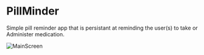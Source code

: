 # PillMinder
Simple pill reminder app that is persistant at reminding the user(s) to take or Administer medication.

![MainScreen](readme_res/main.jpg?raw=true "Main")
